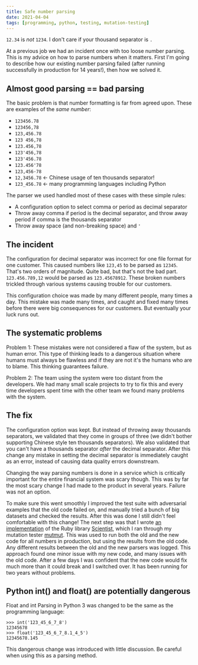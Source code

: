 ```yaml
---
title: Safe number parsing
date: 2021-04-04 
tags: [programming, python, testing, mutation-testing]
---
```


`12.34` is *not* `1234`. I don't care if your thousand separator is `.`

At a previous job we had an incident once with too loose number parsing. This is my advice on how to parse numbers when it matters. First I'm going to describe how our existing number parsing failed (after running successfully in production for 14 years!), then how we solved it. 

## Almost good parsing == bad parsing

The basic problem is that number formatting is far from agreed upon. These are examples of the *same number*:

- `123456.78`
- `123456,78`
- `123,456.78` 
- `123 456,78`
- `123.456,78`
- `123'456,78`
- `123'456.78`
- `123.456'78`
- `123,456·78`
- `12,3456.78`  <- Chinese usage of ten thousands separator!
- `123_456.78`  <- many programming languages including Python

The parser we used handled most of these cases with these simple rules:
- A configuration option to select comma or period as decimal separator
- Throw away comma if period is the decimal separator, and throw away period if comma is the thousands separator
- Throw away space (and non-breaking space) and `'`

## The incident

The configuration for decimal separator was incorrect for one file format for one customer. This caused numbers like `123,45` to be parsed as `12345`. That's two orders of magnitude. Quite bad, but that's not the bad part. `123.456.789,12` would be parsed as `123.45678912`. These broken numbers trickled through various systems causing trouble for our customers.

This configuration choice was made by many different people, many times a day. This mistake was made many times, and caught and fixed many times before there were big consequences for our customers. But eventually your luck runs out. 

## The systematic problems

Problem 1: These mistakes were not considered a flaw of the system, but as human error. This type of thinking leads to a dangerous situation where humans must always be flawless and if they are not it's the humans who are to blame. This thinking guarantees failure. 

Problem 2: The team using the system were too distant from the developers. We had many small scale projects to try to fix this and every time developers spent time with the other team we found many problems with the system. 

## The fix

The configuration option was kept. But instead of throwing away thousands separators, we validated that they come in groups of three (we didn't bother supporting Chinese style ten thousands separators). We also validated that you can't have a thousands separator *after* the decimal separator. After this change any mistake in setting the decimal separator is immediately caught as an error, instead of causing data quality errors downstream.

Changing the way parsing numbers is done in a service which is critically important for the entire financial system was scary though. This was by far the most scary change I had made to the product in several years. Failure was not an option. 

To make sure this went smoothly I improved the test suite with adversarial examples that the old code failed on, and manually tried a bunch of big datasets and checked the results. After this was done I still didn't feel comfortable with this change! The next step was that I wrote [an implementation](https://github.com/boxed/scientist) of the Ruby library [Scientist](https://github.com/github/scientist), which I ran through my mutation tester [mutmut](https://github.com/boxed/mutmut). This was used to run both the old and the new code for all numbers in production, but using the results from the old code. Any different results between the old and the new parsers was logged. This approach found one minor issue with my new code, and many issues with the old code. After a few days I was confident that the new code would fix much more than it could break and I switched over. It has been running for two years without problems.


## Python int() and float() are potentially dangerous

Float and int Parsing in Python 3 was changed to be the same as the programming language:

```pycon
>>> int('123_45_6_7_8')
12345678
>>> float('123_45_6_7_8.1_4_5')
12345678.145
```
This dangerous change was introduced with little discussion. Be careful when using this as a parsing method.
